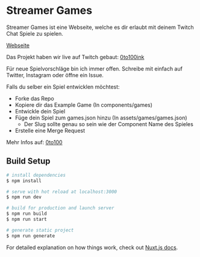 # Streamer Games

Streamer Games ist eine Webseite, welche es dir erlaubt mit deinem Twitch Chat Spiele zu spielen.

[Webseite](https://games.0to100.ink)

Das Projekt haben wir live auf Twitch gebaut: [0to100ink](https://twitch.tv/0to100ink)

Für neue Spielvorschläge bin ich immer offen. Schreibe mit einfach auf Twitter, Instagram oder öffne ein Issue.

Falls du selber ein Spiel entwicklen möchtest:

-   Forke das Repo
-   Kopiere dir das Example Game (In components/games)
-   Entwickle dein Spiel
-   Füge dein Spiel zum games.json hinzu (In assets/games/games.json)
    -   Der Slug sollte genau so sein wie der Component Name des Spieles
-   Erstelle eine Merge Request

Mehr Infos auf: [0to100](https://0to100.ink)

## Build Setup

```bash
# install dependencies
$ npm install

# serve with hot reload at localhost:3000
$ npm run dev

# build for production and launch server
$ npm run build
$ npm run start

# generate static project
$ npm run generate
```

For detailed explanation on how things work, check out [Nuxt.js docs](https://nuxtjs.org).
